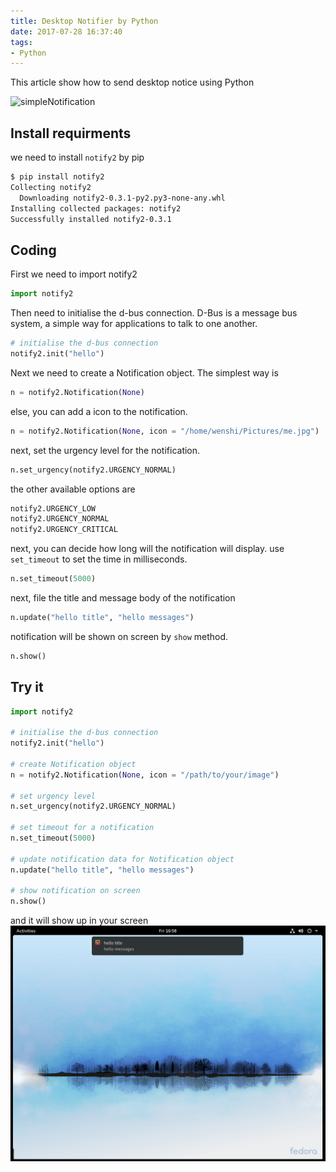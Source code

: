 ```yaml
---
title: Desktop Notifier by Python
date: 2017-07-28 16:37:40
tags:
- Python
---
```

This article show how to send desktop notice using Python

![simpleNotification](/img/simpleNotification.png)

## Install requirments

we need to install `notify2` by pip

```sh
$ pip install notify2
Collecting notify2
  Downloading notify2-0.3.1-py2.py3-none-any.whl
Installing collected packages: notify2
Successfully installed notify2-0.3.1
```

## Coding

First we need to import notify2

```python
import notify2
```

Then need to initialise the d-bus connection.
D-Bus is a message bus system, a simple way for applications to talk to one another.

```python
# initialise the d-bus connection
notify2.init("hello")
```

Next we need to create a Notification object.
The simplest way is

```python
n = notify2.Notification(None)
```

else, you can add a icon to the notification.

```python
n = notify2.Notification(None, icon = "/home/wenshi/Pictures/me.jpg")
```

next, set the urgency level for the notification.

```python
n.set_urgency(notify2.URGENCY_NORMAL)
```

the other available options are

```python
notify2.URGENCY_LOW
notify2.URGENCY_NORMAL
notify2.URGENCY_CRITICAL
```

next, you can decide how long will the notification will display.
use `set_timeout` to set the time in milliseconds.

```python
n.set_timeout(5000)
```

next, file the title and message body of the notification

```python
n.update("hello title", "hello messages")
```

notification will be shown on screen by `show` method.

```python
n.show()
```

## Try it

```python
import notify2

# initialise the d-bus connection
notify2.init("hello")

# create Notification object
n = notify2.Notification(None, icon = "/path/to/your/image")

# set urgency level
n.set_urgency(notify2.URGENCY_NORMAL)

# set timeout for a notification
n.set_timeout(5000)

# update notification data for Notification object
n.update("hello title", "hello messages")

# show notification on screen
n.show()
```

and it will show up in your screen
![simpleNotification](https://raw.githubusercontent.com/xibuka/git_pics/master/simpleNotification.png)
